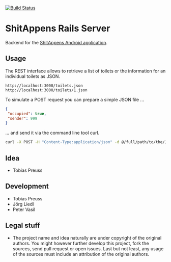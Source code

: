 [![Build Status](https://travis-ci.org/johnjohndoe/ShitAppensRails.png)](https://travis-ci.org/johnjohndoe/ShitAppensRails)

ShitAppens Rails Server
=======================

Backend for the [ShitAppens Android application](https://github.com/johnjohndoe/ShitAppensAndroid).


Usage
-----

The REST interface allows to retrieve a list of toilets or the information for an individual toilets as JSON.

    http://localhost:3000/toilets.json
    http://localhost:3000/toilets/1.json

To simulate a POST request you can prepare a simple JSON file ...

```json
{
 "occupied": true,
 "sender": 999
}
```

... and send it via the command line tool curl.

```bash
curl -X POST -H "Content-Type:application/json" -d @/full/path/to/the/JSON/file/toilet-occupied.json http://localhost:3000/toilets.json
```

Idea
----
* Tobias Preuss

Development
-----------
* Tobias Preuss
* Jörg Liedl
* Peter Vasil

Legal stuff
-----------
* The project name and idea naturally are under copyright of the original authors.
  You might however further develop this project, fork the sources, send pull request
  or open issues. Last but not least, any usage of the sources must include an
attribution of the original authors.
